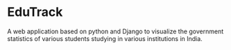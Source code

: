 # EduTrack
A web application based on python and Django to visualize the government statistics of various students studying in various institutions in India. 
